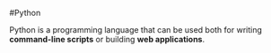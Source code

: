 #Python
 
Python is a programming language that can be used both for writing **command-line scripts** or building **web applications**.
